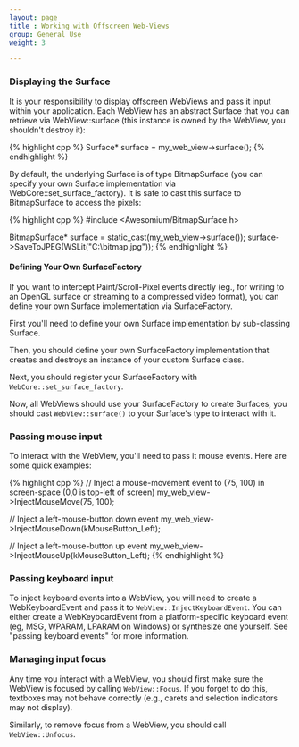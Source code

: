 ```yaml
---
layout: page
title : Working with Offscreen Web-Views
group: General Use
weight: 3

---
```


### Displaying the Surface
It is your responsibility to display offscreen WebViews and pass it input within your application. Each WebView has an abstract Surface that you can retrieve via WebView::surface (this instance is owned by the WebView, you shouldn't destroy it):

{% highlight cpp %}
Surface* surface = my_web_view->surface();
{% endhighlight %}

By default, the underlying Surface is of type BitmapSurface (you can specify your own Surface implementation via WebCore::set_surface_factory). It is safe to cast this surface to BitmapSurface to access the pixels:

{% highlight cpp %}
#include <Awesomium/BitmapSurface.h>

BitmapSurface* surface = static_cast<BitmapSurface>(my_web_view->surface());
surface->SaveToJPEG(WSLit("C:\\bitmap.jpg"));
{% endhighlight %}

#### Defining Your Own SurfaceFactory

If you want to intercept Paint/Scroll-Pixel events directly (eg., for writing to an OpenGL surface or streaming to a compressed video format), you can define your own Surface implementation via SurfaceFactory.

First you'll need to define your own Surface implementation by sub-classing Surface.

Then, you should define your own SurfaceFactory implementation that creates and destroys an instance of your custom Surface class.

Next, you should register your SurfaceFactory with `WebCore::set_surface_factory`.

Now, all WebViews should use your SurfaceFactory to create Surfaces, you should cast `WebView::surface()` to your Surface's type to interact with it.

### Passing mouse input
To interact with the WebView, you'll need to pass it mouse events. Here are some quick examples:

{% highlight cpp %}
// Inject a mouse-movement event to (75, 100) in screen-space (0,0 is top-left of screen)
my_web_view->InjectMouseMove(75, 100);

// Inject a left-mouse-button down event
my_web_view->InjectMouseDown(kMouseButton_Left);

// Inject a left-mouse-button up event
my_web_view->InjectMouseUp(kMouseButton_Left);
{% endhighlight %}

### Passing keyboard input
To inject keyboard events into a WebView, you will need to create a WebKeyboardEvent and pass it to `WebView::InjectKeyboardEvent`. You can either create a WebKeyboardEvent from a platform-specific keyboard event (eg, MSG, WPARAM, LPARAM on Windows) or synthesize one yourself. See "passing keyboard events" for more information.

### Managing input focus
Any time you interact with a WebView, you should first make sure the WebView is focused by calling `WebView::Focus`. If you forget to do this, textboxes may not behave correctly (e.g., carets and selection indicators may not display).

Similarly, to remove focus from a WebView, you should call `WebView::Unfocus`.